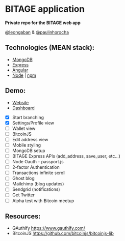 BITAGE application
================

<strong>Private repo for the BITAGE web app</strong>

<a href="https://twitter.com@leongaban">@leongaban</a> & <a href="https://twitter.com@paulinhorocha">@paulinhorocha</a>

Technologies (MEAN stack):
------
* <a href="http://docs.mongodb.org/manual/" target="_blank">MongoDB</a>
* <a href="http://expressjs.com/" target="_blank">Express</a>
* <a href="https://docs.angularjs.org/guide">Angular</a>
* <a href="http://nodejs.org/api/" target="_blank">Node</a> | <a href="https://www.npmjs.com/" target="_blank">npm</a>

Demo:
------
* <a href="http://nodedallas.io/apps/bitage-website/" target="_blank">Website</a>
* <a href="http://nodedallas.io/apps/bitage-dashboard/" target="_blank">Dashboard</a>

- [x] Start branching
- [x] Settings/Profile view
- [ ] Wallet view
- [ ] BitcoinJS
- [ ] Edit address view
- [ ] Mobile styling
- [ ] MongoDB setup
- [ ] BITAGE Express APIs (add_address, save_user, etc...)
- [ ] Node Oauth - passport.js
- [ ] 2-factor Authentication
- [ ] Transactions infinite scroll
- [ ] Ghost blog
- [ ] Mailchimp (blog updates)
- [ ] Sendgrid (notifications)
- [ ] Get Twitter
- [ ] Alpha test with Bitcoin meetup

Resources:
------
* GAuthify https://www.gauthify.com/
* BitcoinJS https://github.com/bitcoinjs/bitcoinjs-lib
